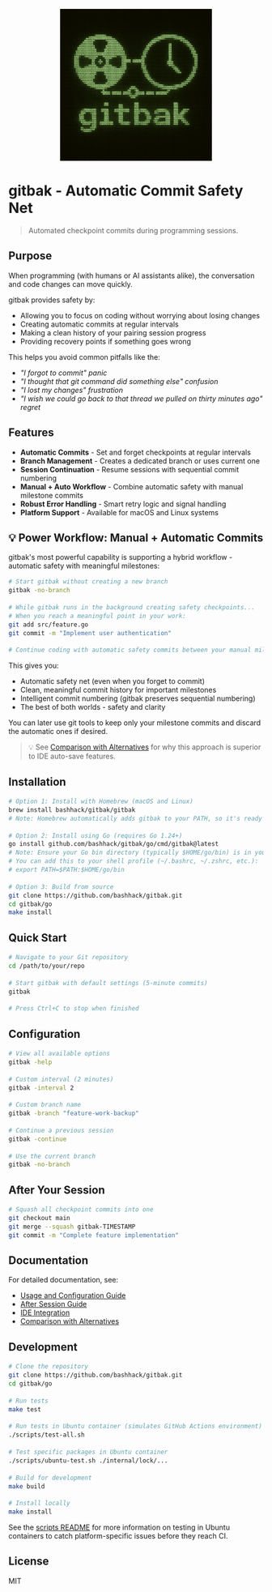 <p align="center">
  <img src="https://raw.githubusercontent.com/bashhack/gitbak/main/assets/gitbak_retro_logo.png" alt="gitbak logo" width="300">
</p>

# gitbak - Automatic Commit Safety Net

> Automated checkpoint commits during programming sessions.

## Purpose

When programming (with humans or AI assistants alike), the conversation and code changes can move quickly.

gitbak provides safety by:

- Allowing you to focus on coding without worrying about losing changes
- Creating automatic commits at regular intervals
- Making a clean history of your pairing session progress
- Providing recovery points if something goes wrong

This helps you avoid common pitfalls like the:

- _"I forgot to commit" panic_
- _"I thought that git command did something else" confusion_
- _"I lost my changes" frustration_
- _"I wish we could go back to that thread we pulled on thirty minutes ago" regret_

## Features

- **Automatic Commits** - Set and forget checkpoints at regular intervals
- **Branch Management** - Creates a dedicated branch or uses current one
- **Session Continuation** - Resume sessions with sequential commit numbering
- **Manual + Auto Workflow** - Combine automatic safety with manual milestone commits
- **Robust Error Handling** - Smart retry logic and signal handling
- **Platform Support** - Available for macOS and Linux systems

## 💡 Power Workflow: Manual + Automatic Commits

gitbak's most powerful capability is supporting a hybrid workflow - automatic safety with meaningful milestones:

```bash
# Start gitbak without creating a new branch
gitbak -no-branch

# While gitbak runs in the background creating safety checkpoints...
# When you reach a meaningful point in your work:
git add src/feature.go
git commit -m "Implement user authentication"

# Continue coding with automatic safety commits between your manual milestones
```

This gives you:
- Automatic safety net (even when you forget to commit)
- Clean, meaningful commit history for important milestones
- Intelligent commit numbering (gitbak preserves sequential numbering)
- The best of both worlds - safety and clarity

You can later use git tools to keep only your milestone commits and discard the automatic ones if desired.

> 💡 See [Comparison with Alternatives](docs/COMPARISON.md) for why this approach is superior to IDE auto-save features.

## Installation

```bash
# Option 1: Install with Homebrew (macOS and Linux)
brew install bashhack/gitbak/gitbak
# Note: Homebrew automatically adds gitbak to your PATH, so it's ready to use immediately

# Option 2: Install using Go (requires Go 1.24+)
go install github.com/bashhack/gitbak/go/cmd/gitbak@latest
# Note: Ensure your Go bin directory (typically $HOME/go/bin) is in your PATH
# You can add this to your shell profile (~/.bashrc, ~/.zshrc, etc.):
# export PATH=$PATH:$HOME/go/bin

# Option 3: Build from source
git clone https://github.com/bashhack/gitbak.git
cd gitbak/go
make install
```

## Quick Start

```bash
# Navigate to your Git repository
cd /path/to/your/repo

# Start gitbak with default settings (5-minute commits)
gitbak

# Press Ctrl+C to stop when finished
```

## Configuration

```bash
# View all available options
gitbak -help

# Custom interval (2 minutes)
gitbak -interval 2

# Custom branch name
gitbak -branch "feature-work-backup"

# Continue a previous session
gitbak -continue

# Use the current branch
gitbak -no-branch
```

## After Your Session

```bash
# Squash all checkpoint commits into one
git checkout main
git merge --squash gitbak-TIMESTAMP 
git commit -m "Complete feature implementation"
```

## Documentation

For detailed documentation, see:

- [Usage and Configuration Guide](https://github.com/bashhack/gitbak/blob/main/go/docs/USAGE_AND_CONFIGURATION.md)
- [After Session Guide](https://github.com/bashhack/gitbak/blob/main/go/docs/AFTER_SESSION.md)
- [IDE Integration](https://github.com/bashhack/gitbak/blob/main/go/docs/IDE_INTEGRATION.md)
- [Comparison with Alternatives](https://github.com/bashhack/gitbak/blob/main/go/docs/COMPARISON.md)

## Development

```bash
# Clone the repository
git clone https://github.com/bashhack/gitbak.git
cd gitbak/go

# Run tests
make test

# Run tests in Ubuntu container (simulates GitHub Actions environment)
./scripts/test-all.sh

# Test specific packages in Ubuntu container
./scripts/ubuntu-test.sh ./internal/lock/...

# Build for development
make build

# Install locally
make install
```

See the [scripts README](scripts/README.md) for more information on testing in Ubuntu containers to catch platform-specific issues before they reach CI.

## License

MIT
